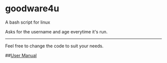 # goodware4u

A bash script for linux

Asks for the username and age everytime it's run.

---

Feel free to change the code to suit your needs.

##[User Manual](https://github.com/1to5pc/goodware4u/blob/master/manual.md])
